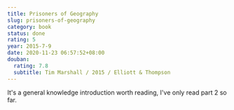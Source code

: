 ```yaml
---
title: Prisoners of Geography
slug: prisoners-of-geography
category: book
status: done
rating: 5
year: 2015-7-9
date: 2020-11-23 06:57:52+08:00
douban:
  rating: 7.8
  subtitle: Tim Marshall / 2015 / Elliott & Thompson
---
```


It's a general knowledge introduction worth reading, I've only read part 2 so far.
